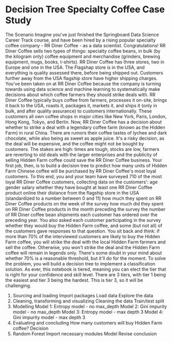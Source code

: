 # Decision Tree Specialty Coffee Case Study


The Scenario
Imagine you've just finished the Springboard Data Science Career Track course, and have been hired by a rising popular specialty coffee company - RR Diner Coffee - as a data scientist. Congratulations!
RR Diner Coffee sells two types of things:
specialty coffee beans, in bulk (by the kilogram only)
coffee equipment and merchandise (grinders, brewing equipment, mugs, books, t-shirts).
RR Diner Coffee has three stores, two in Europe and one in the USA. The Flagshap store is in the USA, and everything is quality assessed there, before being shipped out. Customers further away from the USA flagship store have higher shipping charges.
You've been taken on at RR Diner Coffee because the company is turning towards using data science and machine learning to systematically make decisions about which coffee farmers they should strike deals with.
RR Diner Coffee typically buys coffee from farmers, processes it on-site, brings it back to the USA, roasts it, packages it, markets it, and ships it (only in bulk, and after quality assurance) to customers internationally. These customers all own coffee shops in major cities like New York, Paris, London, Hong Kong, Tokyo, and Berlin.
Now, RR Diner Coffee has a decision about whether to strike a deal with a legendary coffee farm (known as the Hidden Farm) in rural China. There are rumors their coffee tastes of lychee and dark chocolate, while also being as sweet as apple juice.
It's a risky decision, as the deal will be expensive, and the coffee might not be bought by customers. The stakes are high: times are tough, stocks are low, farmers are reverting to old deals with the larger enterprises and the publicity of selling Hidden Farm coffee could save the RR Diner Coffee business.
Your first job, then, is to build a decision tree to predict how many units of Hidden Farm Chinese coffee will be purchased by RR Diner Coffee's most loyal customers.
To this end, you and your team have surveyed 710 of the most loyal RR Diner Coffee customers, collecting data on the customers':
age
gender
salary
whether they have bought at least one RR Diner Coffee product online
their distance from the flagship store in the USA (standardized to a number between 0 and 11)
how much they spent on RR Diner Coffee products on the week of the survey
how much did they spent on RR Diner Coffee products in the month preceding the survey
the number of RR Diner coffee bean shipments each customer has ordered over the preceding year.
You also asked each customer participating in the survey whether they would buy the Hidden Farm coffee, and some (but not all) of the customers gave responses to that question.
You sit back and think: if more than 70% of the interviewed customers are likely to buy the Hidden Farm coffee, you will strike the deal with the local Hidden Farm farmers and sell the coffee. Otherwise, you won't strike the deal and the Hidden Farm coffee will remain in legends only. There's some doubt in your mind about whether 70% is a reasonable threshold, but it'll do for the moment.
To solve the problem, you will build a decision tree to implement a classification solution.
As ever, this notebook is tiered, meaning you can elect the tier that is right for your confidence and skill level. There are 3 tiers, with tier 1 being the easiest and tier 3 being the hardest. This is tier 3, so it will be challenging.
1. Sourcing and loading
Import packages
Load data
Explore the data
2. Cleaning, transforming and visualizing
Cleaning the data
Train/test split
3. Modelling
Model 1: Entropy model - no max_depth
Model 2: Gini impurity model - no max_depth
Model 3: Entropy model - max depth 3
Model 4: Gini impurity model - max depth 3
4. Evaluating and concluding
How many customers will buy Hidden Farm coffee?
Decision
5. Random Forest
Import necessary modules
Model
Revise conclusion
